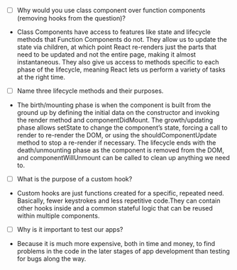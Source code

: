 - [ ] Why would you use class component over function components (removing hooks from the question)?
- Class Components have access to features like state and lifecycle methods that Function Components do not. They allow us to update the state via children, at which point React re-renders just the parts that need to be updated and not the entire page, making it almost instantaneous.  They also give us access to methods specific to each phase of the lifecycle, meaning React lets us perform a variety of tasks at the right time.

- [ ] Name three lifecycle methods and their purposes.
- The birth/mounting phase is when the component is built from the ground up by defining the initial data on the constructor and invoking the render method and componentDidMount. The growth/updating phase allows setState to change the component’s state, forcing a call to render to re-render the DOM, or using the shouldComponentUpdate method to stop a re-render if necessary. The lifecycle ends with the death/unmounting phase as the component is removed from the DOM, and componentWillUnmount can be called to clean up anything we need to.

- [ ] What is the purpose of a custom hook?
- Custom hooks are just functions created for a specific, repeated need. Basically, fewer keystrokes and less repetitive code.They can contain other hooks inside and a common stateful logic that can be reused within multiple components.

- [ ] Why is it important to test our apps?
- Because it is much more expensive, both in time and money, to find problems in the code in the later stages of app development than testing for bugs along the way.
